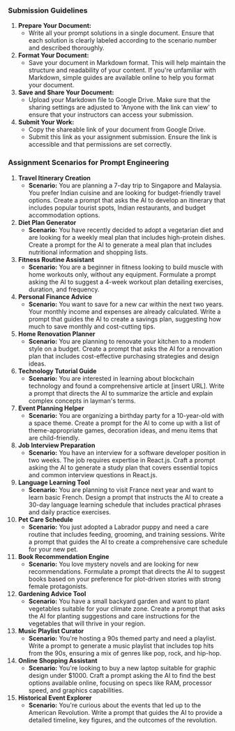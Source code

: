 ### Submission Guidelines

1. **Prepare Your Document:**
    - Write all your prompt solutions in a single document. Ensure that each solution is clearly labeled according to the scenario number and described thoroughly.
2. **Format Your Document:**
    - Save your document in Markdown format. This will help maintain the structure and readability of your content. If you're unfamiliar with Markdown, simple guides are available online to help you format your document.
3. **Save and Share Your Document:**
    - Upload your Markdown file to Google Drive. Make sure that the sharing settings are adjusted to 'Anyone with the link can view' to ensure that your instructors can access your submission.
4. **Submit Your Work:**
    - Copy the shareable link of your document from Google Drive.
    - Submit this link as your assignment submission. Ensure the link is accessible and that permissions are set correctly.

### Assignment Scenarios for Prompt Engineering

1. **Travel Itinerary Creation**
    - **Scenario:** You are planning a 7-day trip to Singapore and Malaysia. You prefer Indian cuisine and are looking for budget-friendly travel options. Create a prompt that asks the AI to develop an itinerary that includes popular tourist spots, Indian restaurants, and budget accommodation options.
2. **Diet Plan Generator**
    - **Scenario:** You have recently decided to adopt a vegetarian diet and are looking for a weekly meal plan that includes high-protein dishes. Create a prompt for the AI to generate a meal plan that includes nutritional information and shopping lists.
3. **Fitness Routine Assistant**
    - **Scenario:** You are a beginner in fitness looking to build muscle with home workouts only, without any equipment. Formulate a prompt asking the AI to suggest a 4-week workout plan detailing exercises, duration, and frequency.
4. **Personal Finance Advice**
    - **Scenario:** You want to save for a new car within the next two years. Your monthly income and expenses are already calculated. Write a prompt that guides the AI to create a savings plan, suggesting how much to save monthly and cost-cutting tips.
5. **Home Renovation Planner**
    - **Scenario:** You are planning to renovate your kitchen to a modern style on a budget. Create a prompt that asks the AI for a renovation plan that includes cost-effective purchasing strategies and design ideas.
6. **Technology Tutorial Guide**
    - **Scenario:** You are interested in learning about blockchain technology and found a comprehensive article at [insert URL]. Write a prompt that directs the AI to summarize the article and explain complex concepts in layman's terms.
7. **Event Planning Helper**
    - **Scenario:** You are organizing a birthday party for a 10-year-old with a space theme. Create a prompt for the AI to come up with a list of theme-appropriate games, decoration ideas, and menu items that are child-friendly.
8. **Job Interview Preparation**
    - **Scenario:** You have an interview for a software developer position in two weeks. The job requires expertise in React.js. Craft a prompt asking the AI to generate a study plan that covers essential topics and common interview questions in React.js.
9. **Language Learning Tool**
    - **Scenario:** You are planning to visit France next year and want to learn basic French. Design a prompt that instructs the AI to create a 30-day language learning schedule that includes practical phrases and daily practice exercises.
10. **Pet Care Schedule**
    - **Scenario:** You just adopted a Labrador puppy and need a care routine that includes feeding, grooming, and training sessions. Write a prompt that guides the AI to create a comprehensive care schedule for your new pet.
11. **Book Recommendation Engine**
    - **Scenario:** You love mystery novels and are looking for new recommendations. Formulate a prompt that directs the AI to suggest books based on your preference for plot-driven stories with strong female protagonists.
12. **Gardening Advice Tool**
    - **Scenario:** You have a small backyard garden and want to plant vegetables suitable for your climate zone. Create a prompt that asks the AI for planting suggestions and care instructions for the vegetables that will thrive in your region.
13. **Music Playlist Curator**
    - **Scenario:** You're hosting a 90s themed party and need a playlist. Write a prompt to generate a music playlist that includes top hits from the 90s, ensuring a mix of genres like pop, rock, and hip-hop.
14. **Online Shopping Assistant**
    - **Scenario:** You're looking to buy a new laptop suitable for graphic design under $1000. Craft a prompt asking the AI to find the best options available online, focusing on specs like RAM, processor speed, and graphics capabilities.
15. **Historical Event Explorer**
    - **Scenario:** You're curious about the events that led up to the American Revolution. Write a prompt that guides the AI to provide a detailed timeline, key figures, and the outcomes of the revolution.